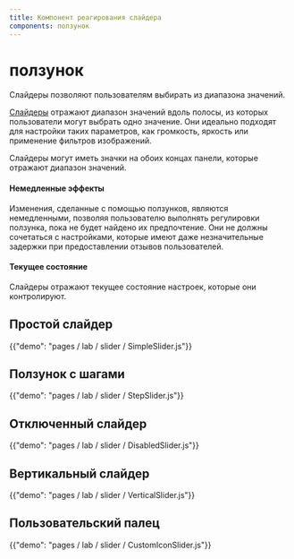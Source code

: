 ```yaml
---
title: Компонент реагирования слайдера
components: ползунок
---
```

# ползунок

<p class="description">Слайдеры позволяют пользователям выбирать из диапазона значений.</p>

[Слайдеры](https://material.io/design/components/sliders.html) отражают диапазон значений вдоль полосы, из которых пользователи могут выбрать одно значение. Они идеально подходят для настройки таких параметров, как громкость, яркость или применение фильтров изображений.

Слайдеры могут иметь значки на обоих концах панели, которые отражают диапазон значений.

#### Немедленные эффекты

Изменения, сделанные с помощью ползунков, являются немедленными, позволяя пользователю выполнять регулировки ползунка, пока не будет найдено их предпочтение. Они не должны сочетаться с настройками, которые имеют даже незначительные задержки при предоставлении отзывов пользователей.

#### Текущее состояние

Слайдеры отражают текущее состояние настроек, которые они контролируют.

## Простой слайдер

{{"demo": "pages / lab / slider / SimpleSlider.js"}}

## Ползунок с шагами

{{"demo": "pages / lab / slider / StepSlider.js"}}

## Отключенный слайдер

{{"demo": "pages / lab / slider / DisabledSlider.js"}}

## Вертикальный слайдер

{{"demo": "pages / lab / slider / VerticalSlider.js"}}

## Пользовательский палец

{{"demo": "pages / lab / slider / CustomIconSlider.js"}}